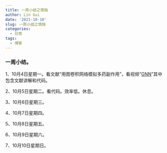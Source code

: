 ```yaml
---
title: 一周小结之慎独
author: Lin Gui
date: '2021-10-10'
slug: 一周小结之慎独
categories:
  - 日常
tags:
  - 博客
---
```


### 一周小结。

1、10月4日星期一。看文献“用图卷积网络模拟多药副作用”，看视频“[GNN](https://www.bilibili.com/video/BV1K5411H7EQ?p=9&spm_id_from=pageDriver)”其中包含文献讲解和代码。

2、10月5日星期二。看代码。效率低。休息。

3、10月6日星期三。

4、10月7日星期四。

5、10月8日星期五。

6、10月9日星期六。

7、10月10日星期日。


